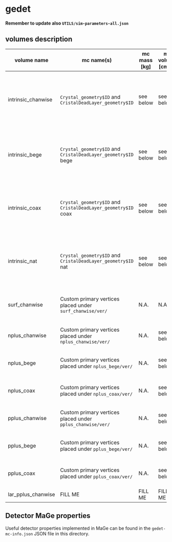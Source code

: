 # gedet
**Remember to update also `UTILS/sim-parameters-all.json`**

## volumes description

| volume name        | mc name(s)                                                    | mc mass [kg] | mc volume [cm^3] | density [g/cm^3]    | volume description                                                            | notes |
| ------------------ | ------------------------------------------------------------- | ------------ | ---------------- | ------------------- | ----------------------------------------------------------------------------- | ----- |
| intrinsic_chanwise | `Crystal_geometry$ID` and `CristalDeadLayer_geometry$ID`      | see below    | see below        | 5.54(enr) 5.32(nat) | Volume of detectors deployed in GERDA PhaseII, split in dead and active parts | Detectors are simulated **separately**, files are marked with the channel number for a total amount of 40 files. `$ID` refers to the MaGe volume naming convention, a dictionary can be found under `UTILS/det-data/ged-mapping.json` | 
| intrinsic_bege     | `Crystal_geometry$ID` and `CristalDeadLayer_geometry$ID` bege | see below    | see below        | 5.54(enr)           | Volume of detectors deployed in GERDA PhaseII, split in dead and active parts | **BEGe** detectors are simulated all together. |
| intrinsic_coax     | `Crystal_geometry$ID` and `CristalDeadLayer_geometry$ID` coax | see below    | see below        | 5.54(enr)           | Volume of detectors deployed in GERDA PhaseII, split in dead and active parts | **EnrCoax** detectors are simulated all together. |
| intrinsic_nat      | `Crystal_geometry$ID` and `CristalDeadLayer_geometry$ID` nat  | see below    | see below        | 5.32(nat)           | Volume of detectors deployed in GERDA PhaseII, split in dead and active parts | **Natcoax** detectors are simulated all together. |
| surf_chanwise      | Custom primary vertices placed under `surf_chanwise/ver/`     | N.A.         | N.A.             | N.A.                | Complete detector surface in contact with LAr                                 | Detectors are simulated separately, further info in `surf_chanwise/ver/README.md` |
| nplus_chanwise     | Custom primary vertices placed under `nplus_chanwise/ver/`    | N.A.         | see below        | N.A.                | n+ contact surface in contact with LAr                                        | Detectors are simulated separately, further info in `nplus_chanwise/ver/README.md` |
| nplus_bege         | Custom primary vertices placed under `nplus_bege/ver/`        | N.A.         | see below        | N.A.                | n+ contact surface in contact with LAr                                        | BEGe detectors are simulated all together |
| nplus_coax         | Custom primary vertices placed under `nplus_coax/ver/`        | N.A.         | see below        | N.A.                | n+ contact surface in contact with LAr                                        | Coax detectors are simulated all together |
| pplus_chanwise     | Custom primary vertices placed under `pplus_chanwise/ver/`    | N.A.         | see below        | N.A.                | p+ contact surface in contact with LAr                                        | Detectors are simulated separately, further info in `pplus_chanwise/ver/README.md` |
| pplus_bege         | Custom primary vertices placed under `pplus_bege/ver/`        | N.A.         | see below        | N.A.                | p+ contact surface in contact with LAr                                        | BEGe detectors are simulated all together |
| pplus_coax         | Custom primary vertices placed under `pplus_coax/ver/`        | N.A.         | see below        | N.A.                | p+ contact surface in contact with LAr                                        | Coax detectors are simulated all together |
| lar_pplus_chanwise | FILL ME                                                       | FILL ME      | FILL ME          | FILL ME             | FILL ME                                                                       | FILL ME |

## Detector MaGe properties

Useful detector properties implemented in MaGe can be found in the `gedet-mc-info.json` JSON file in this directory.
